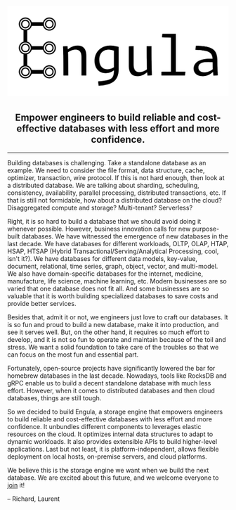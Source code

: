 # ![Engula](images/logo-wide.png)

<div style="text-align:center">
    <h2>Empower engineers to build reliable and cost-effective databases with less effort and more confidence.</h2>
</div>

---

Building databases is challenging.
Take a standalone database as an example.
We need to consider the file format, data structure, cache, optimizer, transaction, wire protocol.
If this is not hard enough, then look at a distributed database.
We are talking about sharding, scheduling, consistency, availability, parallel processing, distributed transactions, etc.
If that is still not formidable, how about a distributed database on the cloud?
Disaggregated compute and storage? Multi-tenant? Serverless?

Right, it is so hard to build a database that we should avoid doing it whenever possible.
However, business innovation calls for new purpose-built databases.
We have witnessed the emergence of new databases in the last decade.
We have databases for different workloads, OLTP, OLAP, HTAP, HSAP, HTSAP (Hybrid Transactional/Serving/Analytical Processing, cool, isn't it?).
We have databases for different data models, key-value, document, relational, time series, graph, object, vector, and multi-model.
We also have domain-specific databases for the internet, medicine, manufacture, life science, machine learning, etc.
Modern businesses are so varied that one database does not fit all.
And some businesses are so valuable that it is worth building specialized databases to save costs and provide better services.

Besides that, admit it or not, we engineers just love to craft our databases.
It is so fun and proud to build a new database, make it into production, and see it serves well.
But, on the other hand, it requires so much effort to develop, and it is not so fun to operate and maintain because of the toil and stress.
We want a solid foundation to take care of the troubles so that we can focus on the most fun and essential part.

Fortunately, open-source projects have significantly lowered the bar for homebrew databases in the last decade.
Nowadays, tools like RocksDB and gRPC enable us to build a decent standalone database with much less effort.
However, when it comes to distributed databases and then cloud databases, things are still tough.

So we decided to build Engula, a storage engine that empowers engineers to build reliable and cost-effective databases with less effort and more confidence.
It unbundles different components to leverages elastic resources on the cloud.
It optimizes internal data structures to adapt to dynamic workloads.
It also provides extensible APIs to build higher-level applications.
Last but not least, it is platform-independent, allows flexible deployment on local hosts, on-premise servers, and cloud platforms.

We believe this is the storage engine we want when we build the next database.
We are excited about this future, and we welcome everyone to [join](https://github.com/engula/engula) it!

– Richard, Laurent
